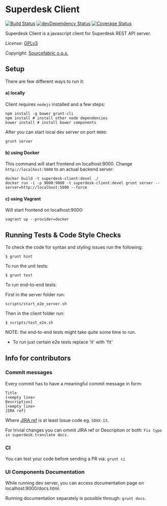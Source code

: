 # Superdesk Client 
[![Build Status](https://travis-ci.org/superdesk/superdesk-client.png?branch=devel)](https://travis-ci.org/superdesk/superdesk-client)
[![devDependency Status](https://david-dm.org/superdesk/superdesk-client/dev-status.png)](https://david-dm.org/superdesk/superdesk-client#info=devDependencies)
[![Coverage Status](https://coveralls.io/repos/superdesk/superdesk-client/badge.png?branch=devel)](https://coveralls.io/r/superdesk/superdesk-client?branch=devel)

Superdesk Client is a javascript client for Superdesk REST API server.

*License*: [GPLv3](http://www.gnu.org/licenses/gpl-3.0.txt)

*Copyright*: [Sourcefabric o.p.s.](http://www.sourcefabric.org)


## Setup

There are few different ways to run it:

#### a) locally

Client requires `nodejs` installed and a few steps:
```
npm install -g bower grunt-cli
npm install # install other node dependencies
bower install # install bower components
```
After you can start local dev server on port `9000`:
```
grunt server
```

#### b) using Docker
This command will start frontend on localhost:9000.
Change `http://localhost:5000` to an actual backend server:
```
docker build -t superdesk-client:devel ./
docker run -i -p 9000:9000 -t superdesk-client:devel grunt server --server=http://localhost:5000 --force
```

#### c) using Vagrant
Will start frontend on localhost:9000:
```
vagrant up --provider=docker
```

## Running Tests & Code Style Checks
To check the code for syntax and styling issues run the following:

```
$ grunt hint
```

To run the unit tests:
```
$ grunt test
```

To run end-to-end tests:

First in the server folder run:
```
scripts/start_e2e_server.sh
```

Then in the client folder run:
```
$ scripts/test_e2e.sh
```
NOTE: the end-to-end tests might take quite some time to run.

- To run just certain e2e tests replace 'it' with 'fit'


## Info for contributors

### Commit messages

Every commit has to have a meaningful commit message in form:

```
Title
[<empty line>
Description]
[<empty line>
JIRA ref]
```

Where [JIRA ref](https://confluence.atlassian.com/display/FISHEYE/Using+smart+commits) is at least Issue code eg. ```SDUX-13```.

For trivial changes you can ommit JIRA ref or Description or both: ```Fix typo in superdesk.translate docs.```

### CI

You can test your code before sending a PR via: ```grunt ci```

### UI Components Documentation

While running dev server, you can access documentation page on localhost:9000/docs.html. 

Running documentation separately is possible through: ```grunt docs```.
